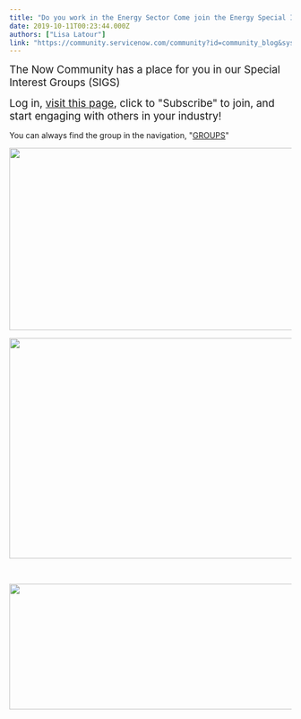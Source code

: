 ```yaml
---
title: "Do you work in the Energy Sector Come join the Energy Special Interest Group just for you"
date: 2019-10-11T00:23:44.000Z
authors: ["Lisa Latour"]
link: "https://community.servicenow.com/community?id=community_blog&sys_id=b530d463dbdc4414feb1a851ca9619ec"
---
```

<p><span style="font-size: 14pt;">The Now Community has a place for you in our Special Interest Groups (SIGS) </span></p>
<p><span style="font-size: 14pt;">Log in, <a href="https://community.servicenow.com/community?id&#61;community_forum&amp;sys_id&#61;75291a2ddbd897c068c1fb651f9619fe" rel="nofollow">visit this page</a>, click to &#34;Subscribe&#34; to join, and start engaging with others in your industry!</span></p>
<p>You can always find the group in the navigation, &#34;<a href="https://community.servicenow.com/community?id&#61;community_static&amp;sys_id&#61;219bb71edb9413047b337a9e0f96195c" rel="nofollow">GROUPS</a>&#34;</p>
<p><img src="https://community.servicenow.com/4f6f082bdb9c4414feb1a851ca9619ec.iix" width="716" height="325" /></p>
<p><img src="https://community.servicenow.com/380050efdb9c4414feb1a851ca96197c.iix" width="586" height="393" /></p>
<p> </p>
<p><img src="https://community.servicenow.com/058e842fdb5c4414feb1a851ca961977.iix" width="598" height="224" /></p>